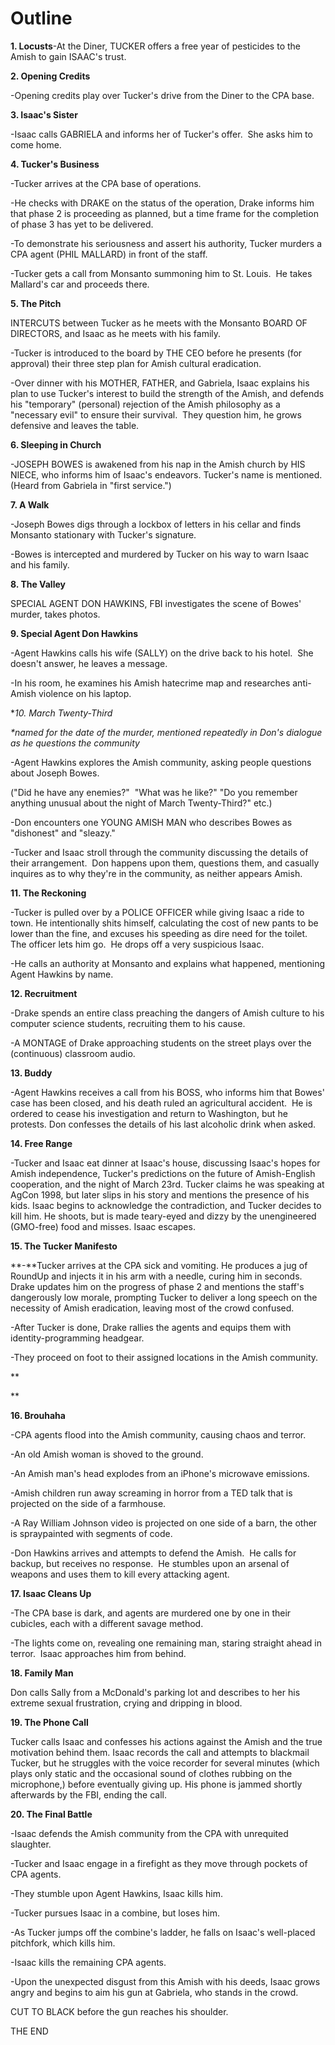 # Outline

**1. Locusts**-At the Diner, TUCKER offers a free year of pesticides to the Amish to gain ISAAC's trust.

**2. Opening Credits**

-Opening credits play over Tucker's drive from the Diner to the CPA base.

**3. Isaac's Sister**

-Isaac calls GABRIELA and informs her of Tucker's offer.  She asks him to come home.

**4. Tucker's Business**

-Tucker arrives at the CPA base of operations.

-He checks with DRAKE on the status of the operation, Drake informs him that phase 2 is proceeding as planned, but a time frame for the completion of phase 3 has yet to be delivered.

-To demonstrate his seriousness and assert his authority, Tucker murders a CPA agent (PHIL MALLARD) in front of the staff.

-Tucker gets a call from Monsanto summoning him to St. Louis.  He takes Mallard's car and proceeds there.

**5. The Pitch**

INTERCUTS between Tucker as he meets with the Monsanto BOARD OF DIRECTORS, and Isaac as he meets with his family.

-Tucker is introduced to the board by THE CEO before he presents (for approval) their three step plan for Amish cultural eradication.

-Over dinner with his MOTHER, FATHER, and Gabriela, Isaac explains his plan to use Tucker's interest to build the strength of the Amish, and defends his "temporary" (personal) rejection of the Amish philosophy as a "necessary evil" to ensure their survival.  They question him, he grows defensive and leaves the table.

**6. Sleeping in Church**

-JOSEPH BOWES is awakened from his nap in the Amish church by HIS NIECE, who informs him of Isaac's endeavors. Tucker's name is mentioned. (Heard from Gabriela in "first service.")

**7. A Walk**

-Joseph Bowes digs through a lockbox of letters in his cellar and finds Monsanto stationary with Tucker's signature. 

-Bowes is intercepted and murdered by Tucker on his way to warn Isaac and his family.

**8. The Valley**

SPECIAL AGENT DON HAWKINS, FBI investigates the scene of Bowes' murder, takes photos.

**9. Special Agent Don Hawkins**

-Agent Hawkins calls his wife (SALLY) on the drive back to his hotel.  She doesn't answer, he leaves a message.

-In his room, he examines his Amish hatecrime map and researches anti-Amish violence on his laptop.

**10. *March Twenty-Third**

_*named for the date of the murder, mentioned repeatedly in Don's dialogue as he questions the community_

-Agent Hawkins explores the Amish community, asking people questions about Joseph Bowes.

("Did he have any enemies?"  "What was he like?" "Do you remember anything unusual about the night of March Twenty-Third?" etc.)

-Don encounters one YOUNG AMISH MAN who describes Bowes as "dishonest" and "sleazy." 

-Tucker and Isaac stroll through the community discussing the details of their arrangement.  Don happens upon them, questions them, and casually inquires as to why they're in the community, as neither appears Amish.

**11. The Reckoning**

-Tucker is pulled over by a POLICE OFFICER while giving Isaac a ride to town. He intentionally shits himself, calculating the cost of new pants to be lower than the fine, and excuses his speeding as dire need for the toilet. The officer lets him go.  He drops off a very suspicious Isaac.

-He calls an authority at Monsanto and explains what happened, mentioning Agent Hawkins by name.

**12. Recruitment**

-Drake spends an entire class preaching the dangers of Amish culture to his computer science students, recruiting them to his cause.

-A MONTAGE of Drake approaching students on the street plays over the (continuous) classroom audio.

**13. Buddy**

-Agent Hawkins receives a call from his BOSS, who informs him that Bowes' case has been closed, and his death ruled an agricultural accident.  He is ordered to cease his investigation and return to Washington, but he protests. Don confesses the details of his last alcoholic drink when asked.

**14. Free Range**

-Tucker and Isaac eat dinner at Isaac's house, discussing Isaac's hopes for Amish independence, Tucker's predictions on the future of Amish-English cooperation, and the night of March 23rd. Tucker claims he was speaking at AgCon 1998, but later slips in his story and mentions the presence of his kids. Isaac begins to acknowledge the contradiction, and Tucker decides to kill him. He shoots, but is made teary-eyed and dizzy by the unengineered (GMO-free) food and misses. Isaac escapes.

**15. The Tucker Manifesto**

**-**Tucker arrives at the CPA sick and vomiting. He produces a jug of RoundUp and injects it in his arm with a needle, curing him in seconds. Drake updates him on the progress of phase 2 and mentions the staff's dangerously low morale, prompting Tucker to deliver a long speech on the necessity of Amish eradication, leaving most of the crowd confused.

-After Tucker is done, Drake rallies the agents and equips them with identity-programming headgear.  

-They proceed on foot to their assigned locations in the Amish community.

**

**

**16. Brouhaha**

-CPA agents flood into the Amish community, causing chaos and terror.

-An old Amish woman is shoved to the ground.

-An Amish man's head explodes from an iPhone's microwave emissions.

-Amish children run away screaming in horror from a TED talk that is projected on the side of a farmhouse.

-A Ray William Johnson video is projected on one side of a barn, the other is spraypainted with segments of code.

-Don Hawkins arrives and attempts to defend the Amish.  He calls for backup, but receives no response.  He stumbles upon an arsenal of weapons and uses them to kill every attacking agent.

**17. Isaac Cleans Up**

-The CPA base is dark, and agents are murdered one by one in their cubicles, each with a different savage method.  

-The lights come on, revealing one remaining man, staring straight ahead in terror.  Isaac approaches him from behind.

**18. Family Man**

Don calls Sally from a McDonald's parking lot and describes to her his extreme sexual frustration, crying and dripping in blood.

**19. The Phone Call**

Tucker calls Isaac and confesses his actions against the Amish and the true motivation behind them. Isaac records the call and attempts to blackmail Tucker, but he struggles with the voice recorder for several minutes (which plays only static and the occasional sound of clothes rubbing on the microphone,) before eventually giving up. His phone is jammed shortly afterwards by the FBI, ending the call.

**20. The Final Battle**

-Isaac defends the Amish community from the CPA with unrequited slaughter.

-Tucker and Isaac engage in a firefight as they move through pockets of CPA agents.

-They stumble upon Agent Hawkins, Isaac kills him.

-Tucker pursues Isaac in a combine, but loses him.

-As Tucker jumps off the combine's ladder, he falls on Isaac's well-placed pitchfork, which kills him.

-Isaac kills the remaining CPA agents.

-Upon the unexpected disgust from this Amish with his deeds, Isaac grows angry and begins to aim his gun at Gabriela, who stands in the crowd.

CUT TO BLACK before the gun reaches his shoulder.

THE END

